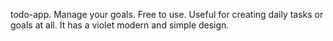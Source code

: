﻿todo-app. Manage your goals. Free to use. Useful for creating daily tasks or goals at all. It has a violet modern and simple design. 